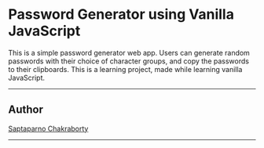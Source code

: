 # Password Generator using Vanilla JavaScript

This is a simple password generator web app. Users can generate random passwords with their choice of character groups, and copy the passwords to their clipboards.
This is a learning project, made while learning vanilla JavaScript.

---

## Author

[Saptaparno Chakraborty](https://github.com/schak04)

---
